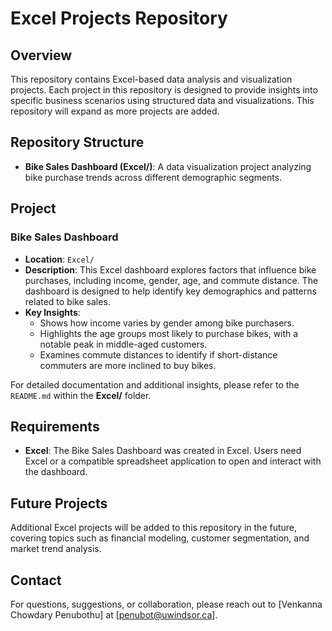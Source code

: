 # Excel Projects Repository

## Overview
This repository contains Excel-based data analysis and visualization projects. Each project in this repository is designed to provide insights into specific business scenarios using structured data and visualizations. This repository will expand as more projects are added.

## Repository Structure
- **Bike Sales Dashboard (Excel/)**: A data visualization project analyzing bike purchase trends across different demographic segments.

## Project

### Bike Sales Dashboard
- **Location**: `Excel/`
- **Description**: This Excel dashboard explores factors that influence bike purchases, including income, gender, age, and commute distance. The dashboard is designed to help identify key demographics and patterns related to bike sales.
- **Key Insights**:
  - Shows how income varies by gender among bike purchasers.
  - Highlights the age groups most likely to purchase bikes, with a notable peak in middle-aged customers.
  - Examines commute distances to identify if short-distance commuters are more inclined to buy bikes.

For detailed documentation and additional insights, please refer to the `README.md` within the **Excel/** folder.

## Requirements
- **Excel**: The Bike Sales Dashboard was created in Excel. Users need Excel or a compatible spreadsheet application to open and interact with the dashboard.

## Future Projects
Additional Excel projects will be added to this repository in the future, covering topics such as financial modeling, customer segmentation, and market trend analysis.

## Contact
For questions, suggestions, or collaboration, please reach out to [Venkanna Chowdary Penubothu] at [penubot@uwindsor.ca].


